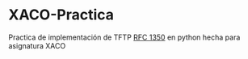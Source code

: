 # XACO-Practica

Practica de implementación de TFTP [RFC 1350](https://datatracker.ietf.org/doc/html/rfc1350) en python hecha para asignatura XACO
